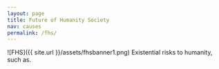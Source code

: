 ```yaml
---
layout: page
title: Future of Humanity Society
nav: causes
permalink: /fhs/
---
```

![FHS]({{ site.url }}/assets/fhsbanner1.png)
Existential risks to humanity, such as.
